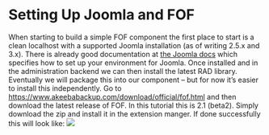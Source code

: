 Setting Up Joomla and FOF
==========================================

When starting to build a simple FOF component the first place to start is a clean localhost with a supported Joomla installation (as of writing 2.5.x and 3.x). 
There is already good documentation at <a href="http://docs.joomla.org/Installing_Joomla">the Joomla docs</a> which specifies how to set up your environment for Joomla.
Once installed and in the administration backend we can then install the latest RAD library. Eventually we will package this into our component – but for now it’s easier to install this independently. Go to <a href="https://www.akeebabackup.com/download/official/fof.html">https://www.akeebabackup.com/download/official/fof.html</a> and then download the latest release of FOF. In this tutorial this is 2.1 (beta2). Simply download the zip and install it in the extension manger. If done successfully this will look like:
<img src="../assets/fof-install.png" />
